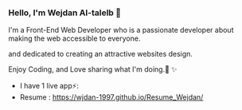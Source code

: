 ###  Hello, I'm Wejdan Al-talelb 👋 

I'm a Front-End Web Developer 
who is a passionate developer about making the web accessible to everyone.

and dedicated to creating an attractive websites design.

Enjoy Coding, and Love sharing what I'm doing.🌱 ✨
- I have 1 live app⚡:
- Resume : https://wjdan-1997.github.io/Resume_Wejdan/

<!--
**wjdan-1997/wjdan-1997** is a ✨ _special_  repository because its `README.md` (this file) appears on your GitHub profile.

Here are some ideas to get you started:

- 🔭 I’m currently working on ...
-  I’m currently learning ...
- 👯 I’m looking to collaborate on ...
- 🤔 I’m looking for help with ...
- 💬 Ask me about ...
- 📫 How to reach me: ...
- 😄 Pronouns: ...
-  Fun fact: ...
-->
